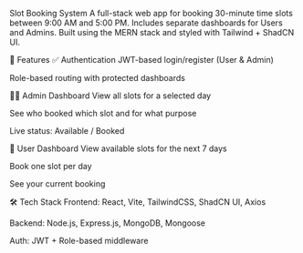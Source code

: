 Slot Booking System
A full-stack web app for booking 30-minute time slots between 9:00 AM and 5:00 PM. Includes separate dashboards for Users and Admins. Built using the MERN stack and styled with Tailwind + ShadCN UI.

🚀 Features
✅ Authentication
JWT-based login/register (User & Admin)

Role-based routing with protected dashboards

🧑‍💼 Admin Dashboard
View all slots for a selected day

See who booked which slot and for what purpose

Live status: Available / Booked

🙋 User Dashboard
View available slots for the next 7 days

Book one slot per day

See your current booking

🛠️ Tech Stack
Frontend: React, Vite, TailwindCSS, ShadCN UI, Axios

Backend: Node.js, Express.js, MongoDB, Mongoose

Auth: JWT + Role-based middleware